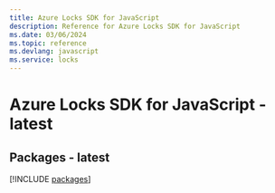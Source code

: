 ```yaml
---
title: Azure Locks SDK for JavaScript
description: Reference for Azure Locks SDK for JavaScript
ms.date: 03/06/2024
ms.topic: reference
ms.devlang: javascript
ms.service: locks
---
```

# Azure Locks SDK for JavaScript - latest
## Packages - latest
[!INCLUDE [packages](locks-index.md)]